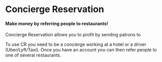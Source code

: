 # Concierge Reservation

#### Make money by referring people to restaurants!

Concierge Reservation allows you to profit by sending patrons to

To use CR you need to be a concierge working at a hotel or a driver (Uber/Lyft/Taxi). Once you have an account you can then refer people to one of several restaurants.


